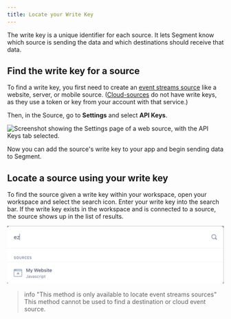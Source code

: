 ```yaml
---
title: Locate your Write Key
---
```


The write key is a unique identifier for each source. It lets Segment know which source is sending the data and which destinations should receive that data.

## Find the write key for a source

To find a write key, you first need to create an [event streams source](/docs/connections/sources/#event-streams-sources) like a website, server, or mobile source. ([Cloud-sources](/docs/connections/sources/about-cloud-sources/) do not have write keys, as they use a token or key from your account with that service.)

Then, in the Source, go to **Settings** and select **API Keys**.

![Screenshot showing the Settings page of a web source, with the API Keys tab selected.](images/find_writekey.png)

Now you can add the source's write key to your app and begin sending data to Segment.

## Locate a source using your write key

To find the source given a write key within your workspace, open your workspace and select the search icon. Enter your write key into the search bar. If the write key exists in the workspace and is connected to a source, the source shows up in the list of results. 

![Screenshot of the in-app search function, with a Javascript source named My Website in the list of search results.](images/find-source-using-write-key.png)

> info "This method is only available to locate event streams sources"
> This method cannot be used to find a destination or cloud event source.
